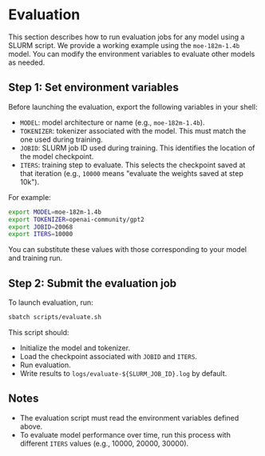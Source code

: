 # Evaluation

This section describes how to run evaluation jobs for any model using a SLURM script. We provide a working example using the `moe-182m-1.4b` model. You can modify the environment variables to evaluate other models as needed.

## Step 1: Set environment variables

Before launching the evaluation, export the following variables in your shell:

- `MODEL`: model architecture or name (e.g., `moe-182m-1.4b`).
- `TOKENIZER`: tokenizer associated with the model. This must match the one used during training.
- `JOBID`: SLURM job ID used during training. This identifies the location of the model checkpoint.
- `ITERS`: training step to evaluate. This selects the checkpoint saved at that iteration (e.g., `10000` means "evaluate the weights saved at step 10k").

For example:

```bash
export MODEL=moe-182m-1.4b
export TOKENIZER=openai-community/gpt2
export JOBID=20068
export ITERS=10000
```

You can substitute these values with those corresponding to your model and training run.

## Step 2: Submit the evaluation job

To launch evaluation, run:

```bash
sbatch scripts/evaluate.sh
```

This script should:

- Initialize the model and tokenizer.
- Load the checkpoint associated with `JOBID` and `ITERS`.
- Run evaluation.
- Write results to `logs/evaluate-${SLURM_JOB_ID}.log` by default.

## Notes

- The evaluation script must read the environment variables defined above.
- To evaluate model performance over time, run this process with different `ITERS` values (e.g., 10000, 20000, 30000).
